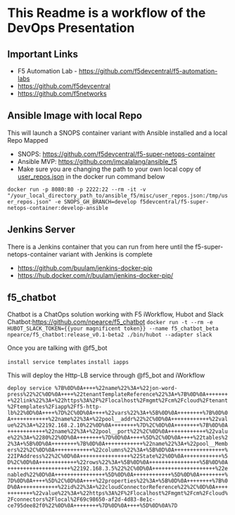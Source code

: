 # This Readme is a workflow of the DevOps Presentation

## Important Links
* F5 Automation Lab - https://github.com/f5devcentral/f5-automation-labs
* https://github.com/f5devcentral
* https://github.com/f5networks

## Ansible Image with local Repo
This will launch a SNOPS container variant with Ansible installed and a local Repo Mapped
* SNOPS: https://github.com/f5devcentral/f5-super-netops-container
* Ansible MVP: https://github.com/jmcalalang/ansible_f5
* Make sure you are changing the path to your own local copy of [user_repos.json](https://github.com/jmcalalang/ansible_f5/blob/master/misc/user_repos.json) in the docker run command below

```docker run -p 8080:80 -p 2222:22 --rm -it -v "/your_local_directory_path_to/ansible_f5/misc/user_repos.json:/tmp/user_repos.json" -e SNOPS_GH_BRANCH=develop f5devcentral/f5-super-netops-container:develop-ansible```

## Jenkins Server
There is a Jenkins container that you can run from here until the f5-super-netops-container variant with Jenkins is complete
* https://github.com/buulam/jenkins-docker-pip
* https://hub.docker.com/r/buulam/jenkins-docker-pip/



## f5_chatbot
Chatbot is a ChatOps solution working with F5 iWorkflow, Hubot and Slack
Chatbot:https://github.com/npearce/f5_chatbot
```docker run -t --rm -e HUBOT_SLACK_TOKEN={{your magnificent token}} --name f5_chatbot_beta npearce/f5_chatbot:release_v0.1-beta2 ./bin/hubot --adapter slack```

Once you are talking with @f5_bot

``install service templates``
``install iapps``

This will deploy the Http-LB service through @f5_bot and iWorkflow

```deploy service %7B%0D%0A++++%22name%22%3A+%22jon-word-press%22%2C%0D%0A++++%22tenantTemplateReference%22%3A+%7B%0D%0A++++++++%22link%22%3A+%22https%3A%2F%2Flocalhost%2Fmgmt%2Fcm%2Fcloud%2Ftenant%2Ftemplates%2Fiapp%2Ff5-http-lb%22%0D%0A++++%7D%2C%0D%0A++++%22vars%22%3A+%5B%0D%0A++++++++%7B%0D%0A++++++++++++%22name%22%3A+%22pool__addr%22%2C%0D%0A++++++++++++%22value%22%3A+%22192.168.2.10%22%0D%0A++++++++%7D%2C%0D%0A++++++++%7B%0D%0A++++++++++++%22name%22%3A+%22pool__port%22%2C%0D%0A++++++++++++%22value%22%3A+%2280%22%0D%0A++++++++%7D%0D%0A++++%5D%2C%0D%0A++++%22tables%22%3A+%5B%0D%0A++++++++%7B%0D%0A++++++++++++%22name%22%3A+%22pool__Members%22%2C%0D%0A++++++++++++%22columns%22%3A+%5B%0D%0A++++++++++++++++%22IPAddress%22%2C%0D%0A++++++++++++++++%22State%22%0D%0A++++++++++++%5D%2C%0D%0A++++++++++++%22rows%22%3A+%5B%0D%0A++++++++++++++++%5B%0D%0A++++++++++++++++++++%22192.168.3.5%22%2C%0D%0A++++++++++++++++++++%22enabled%22%0D%0A++++++++++++++++%5D%0D%0A++++++++++++%5D%0D%0A++++++++%7D%0D%0A++++%5D%2C%0D%0A++++%22properties%22%3A+%5B%0D%0A++++++++%7B%0D%0A++++++++++++%22id%22%3A+%22cloudConnectorReference%22%2C%0D%0A++++++++++++%22value%22%3A+%22https%3A%2F%2Flocalhost%2Fmgmt%2Fcm%2Fcloud%2Fconnectors%2Flocal%2F69c98650-af2d-4d83-8e1c-ce795dee82f0%22%0D%0A++++++++%7D%0D%0A++++%5D%0D%0A%7D```
